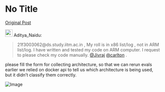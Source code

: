 # No Title

[Original Post](https://discourse.onlinedegree.iitm.ac.in/t/171141/87)

<aside class="quote group-ds-students" data-username="Aditya_Naidu" data-post="62" data-topic="171141">
<div class="title">
<div class="quote-controls"></div>
<img alt="" width="24" height="24" src="https://dub1.discourse-cdn.com/flex013/user_avatar/discourse.onlinedegree.iitm.ac.in/aditya_naidu/48/12438_2.png" class="avatar"> Aditya_Naidu:</div>
<blockquote>
<p>21f3003062@ds.study.iitm.ac.in , My roll is in x86 list/log , not in ARM list/log. I have written and tested my code on ARM computer. I request to please check my code manually. <a class="mention" href="/u/jivraj">@Jivraj</a> <a class="mention" href="/u/carlton">@carlton</a> .</p>
</blockquote>
</aside>
<p>please fill the form for collecting architecture, so that we can rerun evals earlier we relied on docker api to tell us which architecture is being used, but it didn’t classify them correctly.</p>

![Image](https://dub1.discourse-cdn.com/flex013/user_avatar/discourse.onlinedegree.iitm.ac.in/aditya_naidu/48/12438_2.png)